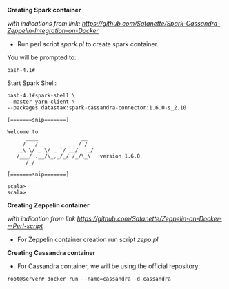 
<b> Creating Spark container </b>

 <i> with indications from link: https://github.com/Satanette/Spark-Cassandra-Zeppelin-Integration-on-Docker </i>



  - Run perl script <i>spark.pl</i> to create spark container.</br> 


You will be prompted to:

``bash-4.1#``

Start Spark Shell: 
```
bash-4.1#spark-shell \ 
--master yarn-client \  
--packages datastax:spark-cassandra-connector:1.6.0-s_2.10  

[=======snip=======]

Welcome to
      ____              __
     / __/__  ___ _____/ /__
    _\ \/ _ \/ _ `/ __/  '_/
   /___/ .__/\_,_/_/ /_/\_\   version 1.6.0
      /_/

[=======snip=======]

scala>
scala>
```
<b> Creating Zeppelin container</b>

 <i> with indication from link https://github.com/Satanette/Zeppelin-on-Docker---Perl-script </i>
 
  - For Zeppelin container creation run script <i>zepp.pl</i>
  




 <b>Creating Cassandra container</b>



- For Cassandra container, we will be using the official repository: </br> 
```
root@server# docker run --name=cassandra -d cassandra
```
